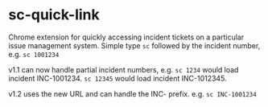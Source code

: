 # sc-quick-link

Chrome extension for quickly accessing incident tickets on a particular issue management system. Simple type `sc` followed by the incident number, e.g. `sc 1001234`

v1.1 can now handle partial incident numbers, e.g. `sc 1234` would load incident INC-1001234. `sc 12345` would load incident INC-1012345.

v1.2 uses the new URL and can handle the INC- prefix. e.g. `sc INC-1001234`
